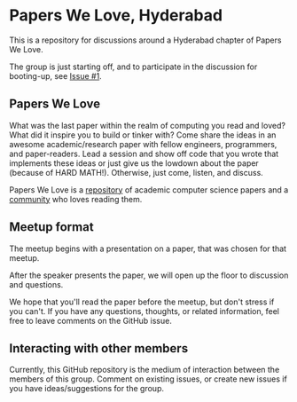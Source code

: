 # Papers We Love, Hyderabad

This is a repository for discussions around a Hyderabad chapter of Papers We Love. 

The group is just starting off, and to participate in the discussion for booting-up, see [Issue #1](https://github.com/punchagan/papers-we-love-hyd/issues/1).

## Papers We Love

What was the last paper within the realm of computing you read and loved? What did it inspire you to build or tinker with? Come share the ideas in an awesome academic/research paper with fellow engineers, programmers, and paper-readers. Lead a session and show off code that you wrote that implements these ideas or just give us the lowdown about the paper (because of HARD MATH!). Otherwise, just come, listen, and discuss.

Papers We Love is a [repository](https://github.com/papers-we-love/papers-we-love) of academic computer science papers and a [community](https://github.com/papers-we-love/papers-we-love/wiki/Creating-a-PWL-chapter) who loves reading them.

## Meetup format

The meetup begins with a presentation on a paper, that was chosen for that meetup.

After the speaker presents the paper, we will open up the floor to discussion and questions.  

We hope that you'll read the paper before the meetup, but don't stress if you can't.  If you have any questions, thoughts, or related information, feel free to leave comments on the GitHub issue. 

## Interacting with other members

Currently, this GitHub repository is the medium of interaction between the members of this group.  Comment on existing issues, or create new issues if you have ideas/suggestions for the group.
